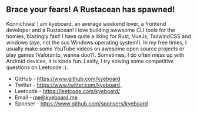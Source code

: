 ## Brace your fears! A Rustacean has spawned!

Konnichiwa! 
I am kyeboard, an average weekend lover, a frontend developer and a Rustacean! I love building awwsome CLI tools for the homies, blazingly fast! I have quite a liking for Rust, VueJs, TailwindCSS and windows (aye, not the sus Windows operating system!). In my free times, I usually make some YouTube videos on awesome open source projects or play games (Valoranto, wanna duo?). Sometimes, I do often mess up with Android devices, it is kinda fun. Lastly, I try solving some competitive questions on Leetcode :).

- GitHub   - https://www.github.com/kyeboard
- Twitter  - https://www.twitter.com/kyeboard_
- Leetcode - https://leetcode.com/kyeboard/
- Email    - [me@kyeboard.me](mailto:me@kyeboard.me)
- Sponser  - https://www.github.com/sponsers/kyeboard 
